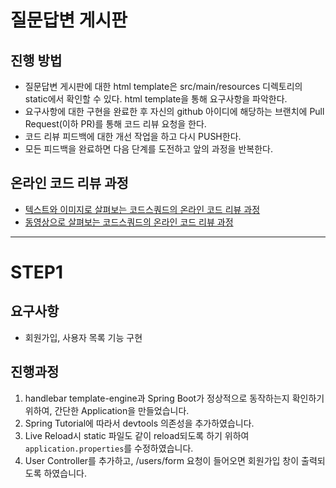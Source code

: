 # 질문답변 게시판
## 진행 방법
* 질문답변 게시판에 대한 html template은 src/main/resources 디렉토리의 static에서 확인할 수 있다. html template을 통해 요구사항을 파악한다.
* 요구사항에 대한 구현을 완료한 후 자신의 github 아이디에 해당하는 브랜치에 Pull Request(이하 PR)를 통해 코드 리뷰 요청을 한다.
* 코드 리뷰 피드백에 대한 개선 작업을 하고 다시 PUSH한다.
* 모든 피드백을 완료하면 다음 단계를 도전하고 앞의 과정을 반복한다.

## 온라인 코드 리뷰 과정
* [텍스트와 이미지로 살펴보는 코드스쿼드의 온라인 코드 리뷰 과정](https://github.com/code-squad/codesquad-docs/blob/master/codereview/README.md)
* [동영상으로 살펴보는 코드스쿼드의 온라인 코드 리뷰 과정](https://youtu.be/a5c9ku-_fok)

---

# STEP1

## 요구사항

- 회원가입, 사용자 목록 기능 구현

## 진행과정

1. handlebar template-engine과 Spring Boot가 정상적으로 동작하는지 확인하기 위하여, 간단한 Application을 만들었습니다.
2. Spring Tutorial에 따라서 devtools 의존성을 추가하였습니다.
3. Live Reload시 static 파일도 같이 reload되도록 하기 위하여 `application.properties`를 수정하였습니다.
4. User Controller를 추가하고, /users/form 요청이 들어오면 회원가입 창이 출력되도록 하였습니다.

